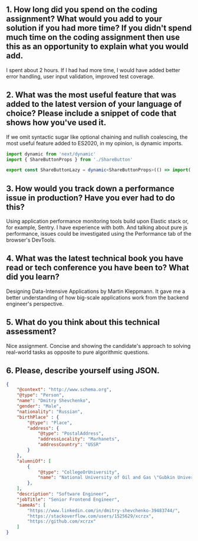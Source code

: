 ## 1. How long did you spend on the coding assignment? What would you add to your solution if you had more time? If you didn't spend much time on the coding assignment then use this as an opportunity to explain what you would add.

I spent about 2 hours. If I had had more time, I would have added better error handling, user input validation, improved test coverage.

## 2. What was the most useful feature that was added to the latest version of your language of choice? Please include a snippet of code that shows how you've used it.

If we omit syntactic sugar like optional chaining and nullish coalescing, the most useful feature added to ES2020, in my opinion, is dynamic imports.

```typescript
import dynamic from 'next/dynamic'
import { ShareButtonProps } from './ShareButton'

export const ShareButtonLazy = dynamic<ShareButtonProps>(() => import('./ShareButton').then((mod) => mod.ShareButton))
```

## 3. How would you track down a performance issue in production? Have you ever had to do this?
Using application performance monitoring tools build upon Elastic stack or, for example, Sentry. I have experience with both. And talking about pure js performance, issues could be investigated using the Performance tab of the browser's DevTools.

## 4. What was the latest technical book you have read or tech conference you have been to? What did you learn?
Designing Data-Intensive Applications by Martin Kleppmann. It gave me a better understanding of how big-scale applications work from the backend engineer's perspective.

## 5. What do you think about this technical assessment?
Nice assignment. Concise and showing the candidate's approach to solving real-world tasks as opposite to pure algorithmic questions.

## 6. Please, describe yourself using JSON.

```json
{
    "@context": "http://www.schema.org",
    "@type": "Person",
    "name": "Dmitry Shevchenko",
    "gender": "Male",
    "nationality": "Russian",
    "birthPlace" : {
	    "@type": "Place",
        "address": {
            "@type": "PostalAddress",
            "addressLocality": "Marhanets",
            "addressCountry": "USSR"
        }
    },
    "alumniOf": [
        {
            "@type": "CollegeOrUniversity",
            "name": "National University of Oil and Gas \"Gubkin University\"",
        },
    ],
    "description": "Software Engineer",
    "jobTitle": "Senior Frontend Engineer",
    "sameAs": [
        "https://www.linkedin.com/in/dmitry-shevchenko-39483744/",
        "https://stackoverflow.com/users/1525629/xcrzx",
        "https://github.com/xcrzx"
	]
}
```